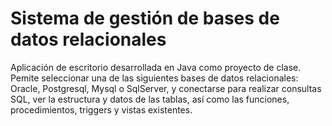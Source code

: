 # Sistema de gestión de bases de datos relacionales
Aplicación de escritorio desarrollada en Java como proyecto de clase. Pemite seleccionar una de las siguientes bases de datos relacionales: Oracle, Postgresql, Mysql o SqlServer, y conectarse para realizar consultas SQL, ver la estructura y datos de las tablas, así como las funciones, procedimientos, triggers y vistas existentes.
